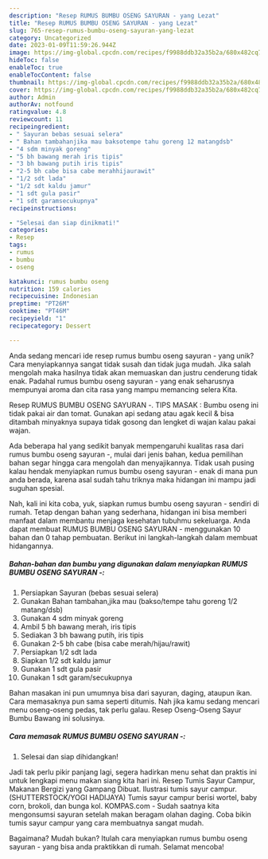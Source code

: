 ```yaml
---
description: "Resep RUMUS BUMBU OSENG SAYURAN - yang Lezat"
title: "Resep RUMUS BUMBU OSENG SAYURAN - yang Lezat"
slug: 765-resep-rumus-bumbu-oseng-sayuran-yang-lezat
category: Uncategorized
date: 2023-01-09T11:59:26.944Z
image: https://img-global.cpcdn.com/recipes/f9988ddb32a35b2a/680x482cq70/rumus-bumbu-oseng-sayuran-foto-resep-utama.jpg
hideToc: false
enableToc: true
enableTocContent: false
thumbnail: https://img-global.cpcdn.com/recipes/f9988ddb32a35b2a/680x482cq70/rumus-bumbu-oseng-sayuran-foto-resep-utama.jpg
cover: https://img-global.cpcdn.com/recipes/f9988ddb32a35b2a/680x482cq70/rumus-bumbu-oseng-sayuran-foto-resep-utama.jpg
author: Admin
authorAv: notfound
ratingvalue: 4.8
reviewcount: 11
recipeingredient:
- " Sayuran bebas sesuai selera"
- " Bahan tambahanjika mau baksotempe tahu goreng 12 matangdsb"
- "4 sdm minyak goreng"
- "5 bh bawang merah iris tipis"
- "3 bh bawang putih iris tipis"
- "2-5 bh cabe bisa cabe merahhijaurawit"
- "1/2 sdt lada"
- "1/2 sdt kaldu jamur"
- "1 sdt gula pasir"
- "1 sdt garamsecukupnya"
recipeinstructions:

- "Selesai dan siap dinikmati!"
categories:
- Resep
tags:
- rumus
- bumbu
- oseng

katakunci: rumus bumbu oseng 
nutrition: 159 calories
recipecuisine: Indonesian
preptime: "PT26M"
cooktime: "PT46M"
recipeyield: "1"
recipecategory: Dessert

---
```





Anda sedang mencari ide resep rumus bumbu oseng sayuran - yang unik? Cara menyiapkannya sangat tidak susah dan tidak juga mudah. Jika salah mengolah maka hasilnya tidak akan memuaskan dan justru cenderung tidak enak. Padahal rumus bumbu oseng sayuran - yang enak seharusnya mempunyai aroma dan cita rasa yang mampu memancing selera Kita.





Resep RUMUS BUMBU OSENG SAYURAN -. TIPS MASAK : Bumbu oseng ini tidak pakai air dan tomat. Gunakan api sedang atau agak kecil &amp; bisa ditambah minyaknya supaya tidak gosong dan lengket di wajan kalau pakai wajan.

Ada beberapa hal yang sedikit banyak mempengaruhi kualitas rasa dari rumus bumbu oseng sayuran -, mulai dari jenis bahan, kedua pemilihan bahan segar hingga cara mengolah dan menyajikannya. Tidak usah pusing kalau hendak menyiapkan rumus bumbu oseng sayuran - enak di mana pun anda berada, karena asal sudah tahu triknya maka hidangan ini mampu jadi suguhan spesial.






Nah, kali ini kita coba, yuk, siapkan rumus bumbu oseng sayuran - sendiri di rumah. Tetap dengan bahan yang sederhana, hidangan ini bisa memberi manfaat dalam membantu menjaga kesehatan tubuhmu sekeluarga. Anda dapat membuat RUMUS BUMBU OSENG SAYURAN - menggunakan 10 bahan dan 0 tahap pembuatan. Berikut ini langkah-langkah dalam membuat hidangannya.

<!--inarticleads1-->

##### Bahan-bahan dan bumbu yang digunakan dalam menyiapkan RUMUS BUMBU OSENG SAYURAN -:

1. Persiapkan  Sayuran (bebas sesuai selera)
1. Gunakan  Bahan tambahan,jika mau (bakso/tempe tahu goreng 1/2 matang/dsb)
1. Gunakan 4 sdm minyak goreng
1. Ambil 5 bh bawang merah, iris tipis
1. Sediakan 3 bh bawang putih, iris tipis
1. Gunakan 2-5 bh cabe (bisa cabe merah/hijau/rawit)
1. Persiapkan 1/2 sdt lada
1. Siapkan 1/2 sdt kaldu jamur
1. Gunakan 1 sdt gula pasir
1. Gunakan 1 sdt garam/secukupnya


Bahan masakan ini pun umumnya bisa dari sayuran, daging, ataupun ikan. Cara memasaknya pun sama seperti ditumis. Nah jika kamu sedang mencari menu oseng-oseng pedas, tak perlu galau. Resep Oseng-Oseng Sayur Bumbu Bawang ini solusinya. 

<!--inarticleads2-->

##### Cara memasak RUMUS BUMBU OSENG SAYURAN -:


1. Selesai dan siap dihidangkan!

Jadi tak perlu pikir panjang lagi, segera hadirkan menu sehat dan praktis ini untuk lengkapi menu makan siang kita hari ini. Resep Tumis Sayur Campur, Makanan Bergizi yang Gampang Dibuat. Ilustrasi tumis sayur campur. (SHUTTERSTOCK/YOGI HADIJAYA) Tumis sayur campur berisi wortel, baby corn, brokoli, dan bunga kol. KOMPAS.com - Sudah saatnya kita mengonsumsi sayuran setelah makan beragam olahan daging. Coba bikin tumis sayur campur yang cara membuatnya sangat mudah. 

Bagaimana? Mudah bukan? Itulah cara menyiapkan rumus bumbu oseng sayuran - yang bisa anda praktikkan di rumah. Selamat mencoba!
